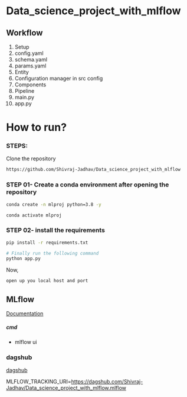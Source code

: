 # Data_science_project_with_mlflow

## Workflow

1. Setup 
2. config.yaml
3. schema.yaml
4. params.yaml
5. Entity
6. Configuration manager in src config
7. Components
8. Pipeline
9. main.py
10. app.py



# How to run?
### STEPS:

Clone the repository

```bash
https://github.com/Shivraj-Jadhav/Data_science_project_with_mlflow
```
### STEP 01- Create a conda environment after opening the repository

```bash
conda create -n mlproj python=3.8 -y
```

```bash
conda activate mlproj
```


### STEP 02- install the requirements
```bash
pip install -r requirements.txt
```


```bash
# Finally run the following command
python app.py
```

Now,
```bash
open up you local host and port
```



## MLflow

[Documentation](https://mlflow.org/docs/latest/index.html)


##### cmd
- mlflow ui

### dagshub
[dagshub](https://dagshub.com/)

MLFLOW_TRACKING_URI=https://dagshub.com/Shivraj-Jadhav/Data_science_project_with_mlflow.mlflow



